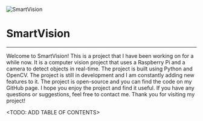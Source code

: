 
![SmartVision](./images/beautiful-overview-shot-1.JPG)

# SmartVision

____________________________________________________________________________________________________________________________

Welcome to SmartVision! This is a project that I have been working on for a while now. It is a computer vision project that uses a Raspberry Pi and a camera to detect objects in real-time. The project is built using Python and OpenCV. The project is still in development and I am constantly adding new features to it. The project is open-source and you can find the code on my GitHub page. I hope you enjoy the project and find it useful. If you have any questions or suggestions, feel free to contact me. Thank you for visiting my project!

<TODO: ADD TABLE OF CONTENTS> 


<!--TODO: ADD STRUCTURE OF THE PROJECT-->